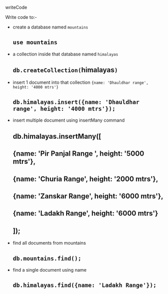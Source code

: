 writeCode

Write code to:-

- create a database named `mountains`  
  ## `use mountains`
- a collection inside that database named `himalayas`  
  ## `db.createCollection(`himalayas`)`
- insert 1 document into that collection `{name: 'Dhauldhar range', height: '4000 mtrs'}`  
  ##  `db.himalayas.insert({name: 'Dhauldhar range', height: '4000 mtrs'});`
- insert multiple document using insertMany command    
   ## db.himalayas.insertMany([
   ##   {name: 'Pir Panjal Range ', height: '5000 mtrs'},
   ##   {name: 'Churia Range', height: '2000 mtrs'},
   ##   {name: 'Zanskar Range', height: '6000 mtrs'},
   ##   {name: 'Ladakh Range', height: '6000 mtrs'}
   ## ]);
- find all documents from mountains  
  ## `db.mountains.find();`

- find a single document using name  
  ## `db.himalayas.find({name: 'Ladakh Range'});`
